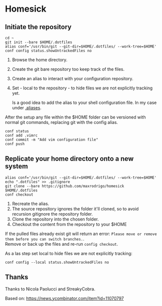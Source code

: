 #  Homesick

## Initiate the repository

```
cd ~
git init --bare $HOME/.dotfiles
alias conf='/usr/bin/git --git-dir=$HOME/.dotfiles/ --work-tree=$HOME'
conf config status.showUntrackedFiles no 
```

1. Browse the home directory.
1. Create the git bare repository too keep track of the files.
1. Create an alias to interact with your configuration repository.
1. Set - local to the repository - to hide files we are not explicitly tracking yet.

    Is a good idea to add the alias to your shell configuration file. In my case under [.aliases](./.aliases).

After the setup any file within the $HOME folder can be versioned with normal git commands, replacing git with the config alias.

```
conf status
conf add .vimrc
conf commit -m "Add vim configuration file"
conf push
```

## Replicate your home directory onto a new system


```
alias conf='/usr/bin/git --git-dir=$HOME/.dotfiles/ --work-tree=$HOME'
echo ".dotfiles" >> .gitignore
git clone --bare https://github.com/maxrodrigo/homesick $HOME/.dotfiles
conf checkout
```

1. Recreate the alias.
1. The source repository ignores the folder it'll cloned, so to avoid recursion gitignore the repository folder.
1. Clone the repository into the chosen folder.
1. Checkout the content from the repository to your $HOME


If the pulled files already exist git will return an error: `Please move or remove them before you can switch branches.`.  
Remove or back up the files and re-run `config checkout`.

As a las step set local to hide files we are not explicitly tracking:
```
conf config --local status.showUntrackedFiles no
```


## Thanks

Thanks to Nicola Paolucci and StreakyCobra.

Based on: https://news.ycombinator.com/item?id=11070797

